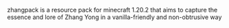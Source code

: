 zhangpack is a resource pack for minecraft 1.20.2 that aims to capture the essence and lore of Zhang Yong in a vanilla-friendly and non-obtrusive way
